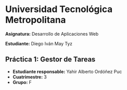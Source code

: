 # Universidad Tecnológica Metropolitana

**Asignatura:** Desarrollo de Aplicaciones Web

**Estudiante:** Diego Iván May Tyz

## Práctica 1: Gestor de Tareas

- **Estudiante responsable:** Yahir Alberto Ordóñez Puc
- **Cuatrimestre:** 3
- **Grupo:** F
